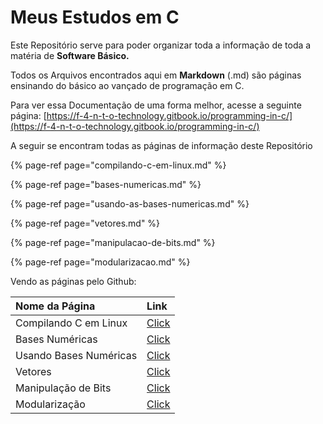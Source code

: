 # Meus Estudos em C

Este Repositório serve para poder organizar toda a informação de toda a matéria de **Software Básico.**

Todos os Arquivos encontrados aqui em **Markdown** \(.md\) são páginas ensinando do básico ao vançado de programação em C.

Para ver essa Documentação de uma forma melhor, acesse a seguinte página: [https://f-4-n-t-o-technology.gitbook.io/programming-in-c/](https://f-4-n-t-o-technology.gitbook.io/programming-in-c/)

A seguir se encontram todas as páginas de informação deste Repositório

{% page-ref page="compilando-c-em-linux.md" %}

{% page-ref page="bases-numericas.md" %}

{% page-ref page="usando-as-bases-numericas.md" %}

{% page-ref page="vetores.md" %}

{% page-ref page="manipulacao-de-bits.md" %}

{% page-ref page="modularizacao.md" %}

Vendo as páginas pelo Github:

| Nome da Página | Link |
| :--- | :--- |
| Compilando C em Linux | [Click](compilando-c-em-linux.md) |
| Bases Numéricas | [Click](bases-numericas.md) |
| Usando Bases Numéricas | [Click](usando-as-bases-numericas.md) |
| Vetores | [Click](vetores.md) |
| Manipulação de Bits | [Click](manipulacao-de-bits.md) |
| Modularização | [Click](modularizacao.md) |

